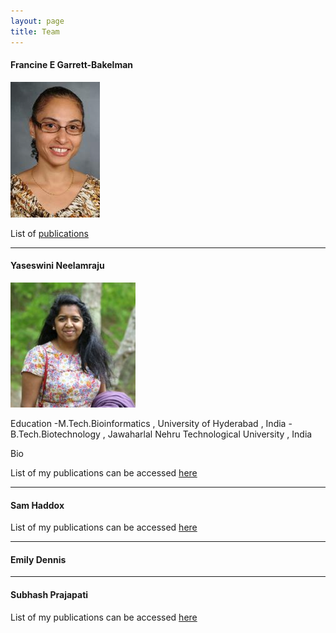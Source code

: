 ```yaml
---
layout: page
title: Team
---
```


#### Francine E Garrett-Bakelman
![Fran](./_images/FGB.png "Francine")


List of [publications][FGB_pubmed]

----

#### Yaseswini Neelamraju

![Yaseswini](./_images/YN.jpg "Yaseswini")

Education
-M.Tech.Bioinformatics , University of Hyderabad , India
-B.Tech.Biotechnology , Jawaharlal Nehru Technological University , India

Bio

List of my publications can be accessed [here][YN_pubmed]

----

#### Sam Haddox


List of my publications can be accessed [here][SH_pubmed]

----

#### Emily Dennis

----

#### Subhash Prajapati

List of my publications can be accessed [here][SP_pubmed]


<!-- Pubmed Links in alphabetical order -->
[FGB_pubmed]: https://www.ncbi.nlm.nih.gov/pubmed/?term=garrett-bakelman%2C+francine
[SH_pubmed]: https://www.ncbi.nlm.nih.gov/pubmed/?term=haddox%2C+sam
[SP_pubmed]: https://www.ncbi.nlm.nih.gov/pubmed/?term=prajapati%2C+subhash
[YN_pubmed]: https://www.ncbi.nlm.nih.gov/pubmed/?term=neelamraju%2C+yaseswini



